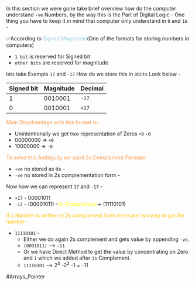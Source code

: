In this section we were gone take brief overview how do the computer understand  `-ve`  Numbers, by the way this is the Part of Digital Logic -
One thing you have to keep it in mind that computer only understand in `0` and `1`s -

✅According to <font color="#92cddc">Signed Magnitude</font>(One of the formats for storing numbers in computers)
- `1 bit` is reserved for Signed bit
- `other bits` are reserved for magnitude

let`s` take Example `17` and `-17` 
How do we store this in `8bits` Look below -

| Signed bit | Magnitude | Decimal |
| ---------- | --------- | ------- |
| 1          | 0010001   | `-17`   |
| 0          | 0010001   | `+17`   |

<font color="#f79646">Main Disadvantage with this format is -</font>
- Unintentionally we get two representation of Zeros `+0` `-0`
- 00000000 => `+0`
- 10000000 => `-0` 

<font color="#f79646">To solve this Ambiguity we used 2s Complement Formate- </font>
- `+ve` no stored as its -
- `-ve` no stored in 2s complementation form -

Now how we can represent `17` and `-17` -
- `+17` - 00001011
- `-17` - (00001011)  -<font color="#ffff00">2s-Complement</font>-> (11110101)

<font color="#ffc000">If a Number is written in 2s complement form there are two way to get the number-</font>
- `11110101` - 
     - Either we do again 2s complement and gets value by appending `-ve`.
     - `(0001011)` --> `-11`
     - Or we have Direct Method to get the value by concentrating on Zero and `1` which we added after `1s` Complement. 
     - `11110101` --> 2<sup>3</sup> -2<sup>2</sup>  -1 = -11

#Arrays_Pointer 